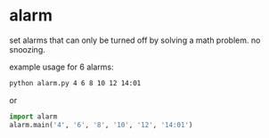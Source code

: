 # alarm

set alarms that can only be turned off by solving a math problem. no snoozing.

example usage for 6 alarms:

```bash
python alarm.py 4 6 8 10 12 14:01
```

or
```python
import alarm
alarm.main('4', '6', '8', '10', '12', '14:01')
```
